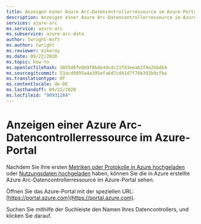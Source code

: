 ```yaml
---
title: Anzeigen einer Azure Arc-Datencontrollerressource im Azure-Portal
description: Anzeigen einer Azure Arc-Datencontrollerressource im Azure-Portal
services: azure-arc
ms.service: azure-arc
ms.subservice: azure-arc-data
author: twright-msft
ms.author: twright
ms.reviewer: mikeray
ms.date: 09/22/2020
ms.topic: how-to
ms.openlocfilehash: 385546fe8b9f8bde4dcdc21fd3eea62f4e2bbdb4
ms.sourcegitcommit: 53acd9895a4a395efa6d7cd41d7f78e392b9cfbe
ms.translationtype: HT
ms.contentlocale: de-DE
ms.lasthandoff: 09/22/2020
ms.locfileid: "90931284"
---
```

# <a name="view-azure-arc-data-controller-resource-in-azure-portal"></a>Anzeigen einer Azure Arc-Datencontrollerressource im Azure-Portal

Nachdem Sie Ihre ersten [Metriken oder Protokolle in Azure hochgeladen](upload-metrics-and-logs-to-azure-monitor.md) oder [Nutzungsdaten hochgeladen](view-billing-data-in-azure.md) haben, können Sie die in Azure erstellte Azure Arc-Datencontrollerressource im Azure-Portal sehen.

Öffnen Sie das Azure-Portal mit der speziellen URL: [https://portal.azure.com](https://portal.azure.com).

Suchen Sie mithilfe der Suchleiste den Namen Ihres Datencontrollers, und klicken Sie darauf.